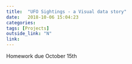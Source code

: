 ```yaml
---
title:  "UFO Sightings - a Visual data story"
date:   2018-10-06 15:04:23
categories:  
tags: [Projects]
outside_link: "N"
link:
---
```

Homework due October 15th
